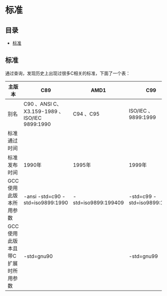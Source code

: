 # 标准

## 目录

-   [标准](#标准)

## 标准

通过查询，发现历史上出现过很多C相关的标准，下面了一个表：

| 主版本                | C89                                         | AMD1                | C99                        | C11                        |
| ------------------ | ------------------------------------------- | ------------------- | -------------------------- | -------------------------- |
| 别名                 | C90 、ANSI C、 X3.159-1989 、ISO/IEC 9899:1990 | C94 、C95            | ISO/IEC 、9899:1999         | ISO/IEC 、9899:2011         |
| 标准通过时间             |                                             |                     |                            |                            |
| 标准发布时间             | 1990年                                       | 1995年               | 1999年                      | 2011年                      |
| GCC使用此版本所用参数       | -ansi -std=c90 -std=iso9899:1990            | -std=iso9899:199409 | -std=c99 -std=iso9899:1999 | -std=c11 -std=iso9899:2011 |
| GCC使用此版本且带C扩展时所用参数 | -std=gnu90                                  |                     | -std=gnu99                 | -std=gnu11                 |

